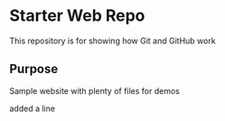 # Starter Web Repo

This repository is for showing how Git and GitHub work

## Purpose

Sample website with plenty of files for demos

added a line